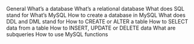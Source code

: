 General What’s a database What’s a relational database What does SQL stand for What’s MySQL How to create a database in MySQL What does DDL and DML stand for How to CREATE or ALTER a table How to SELECT data from a table How to INSERT, UPDATE or DELETE data What are subqueries How to use MySQL functions
